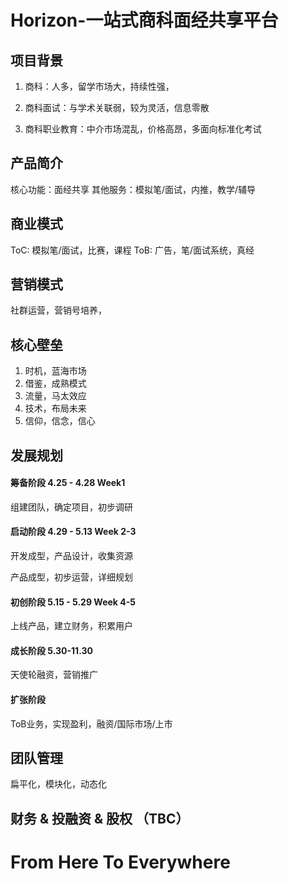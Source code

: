 # Horizon-一站式商科面经共享平台

## 项目背景
1. 商科：人多，留学市场大，持续性强，

2. 商科面试：与学术关联弱，较为灵活，信息零散

3. 商科职业教育：中介市场混乱，价格高昂，多面向标准化考试

## 产品简介
核心功能：面经共享
其他服务：模拟笔/面试，内推，教学/辅导

## 商业模式
ToC: 模拟笔/面试，比赛，课程
ToB: 广告，笔/面试系统，真经

## 营销模式
社群运营，营销号培养，

## 核心壁垒
1. 时机，蓝海市场
2. 借鉴，成熟模式
3. 流量，马太效应
4. 技术，布局未来
5. 信仰，信念，信心

## 发展规划
#### 筹备阶段 4.25 - 4.28 Week1
组建团队，确定项目，初步调研

#### 启动阶段 4.29 - 5.13 Week 2-3
开发成型，产品设计，收集资源

产品成型，初步运营，详细规划 

#### 初创阶段 5.15 - 5.29 Week 4-5
上线产品，建立财务，积累用户

#### 成长阶段 5.30-11.30  
天使轮融资，营销推广

#### 扩张阶段
ToB业务，实现盈利，融资/国际市场/上市

## 团队管理
扁平化，模块化，动态化

## 财务 & 投融资 & 股权 （TBC）

# From Here To Everywhere

